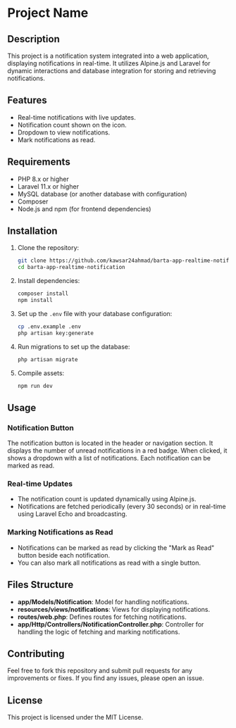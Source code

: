 
# Project Name

## Description

This project is a notification system integrated into a web application, displaying notifications in real-time. It utilizes Alpine.js and Laravel for dynamic interactions and database integration for storing and retrieving notifications.

## Features

- Real-time notifications with live updates.
- Notification count shown on the icon.
- Dropdown to view notifications.
- Mark notifications as read.

## Requirements

- PHP 8.x or higher
- Laravel 11.x or higher
- MySQL database (or another database with configuration)
- Composer
- Node.js and npm (for frontend dependencies)

## Installation

1. Clone the repository:

   ```bash
   git clone https://github.com/kawsar24ahmad/barta-app-realtime-notification.git
   cd barta-app-realtime-notification
   ```

2. Install dependencies:

   ```bash
   composer install
   npm install
   ```

3. Set up the `.env` file with your database configuration:

   ```bash
   cp .env.example .env
   php artisan key:generate
   ```

4. Run migrations to set up the database:

   ```bash
   php artisan migrate
   ```

5. Compile assets:

   ```bash
   npm run dev
   ```

## Usage

### Notification Button

The notification button is located in the header or navigation section. It displays the number of unread notifications in a red badge. When clicked, it shows a dropdown with a list of notifications. Each notification can be marked as read.

### Real-time Updates

- The notification count is updated dynamically using Alpine.js.
- Notifications are fetched periodically (every 30 seconds) or in real-time using Laravel Echo and broadcasting.

### Marking Notifications as Read

- Notifications can be marked as read by clicking the "Mark as Read" button beside each notification.
- You can also mark all notifications as read with a single button.

## Files Structure

- **app/Models/Notification**: Model for handling notifications.
- **resources/views/notifications**: Views for displaying notifications.
- **routes/web.php**: Defines routes for fetching notifications.
- **app/Http/Controllers/NotificationController.php**: Controller for handling the logic of fetching and marking notifications.

## Contributing

Feel free to fork this repository and submit pull requests for any improvements or fixes. If you find any issues, please open an issue.

## License

This project is licensed under the MIT License.
